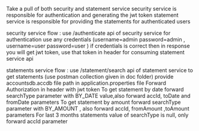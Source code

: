 Take a pull of both security and statement service
security service is responsible for authentication and generating the jwt token
statement service is responsible for providing the statements for authenticated users



security service flow :
use /authenticate api of security service for authentication
use any credentials (username=admin password=admin , username=user password=user )
if credentials is correct then in response you will get jwt token, use that token in header for consuming statement service api


statements  service flow :
use /statement/search api of statement service to get statements (use postman collection given in doc folder)
provide accountsdb.accdb file path in application.properties file
Forward Authorization in header with  jwt token
To get statement by date forward searchType parameter with  BY_DATE value,also forward accId,  toDate and fromDate parameters
To get statement by amount forward searchType parameter with BY_AMOUNT , also forward accId,  fromAmount ,toAmount parameters
For last 3 months statements value of searchType is null, only forward accId parameter

